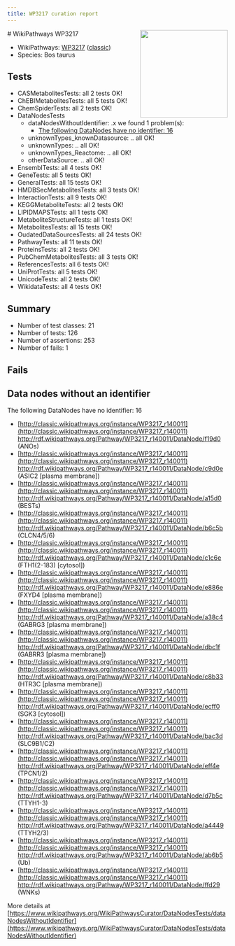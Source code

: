 ```yaml
---
title: WP3217 curation report
---
```


<img style="float: right; width: 200px" src="https://upload.wikimedia.org/wikipedia/commons/thumb/8/83/Wplogo_with_text_500.png/640px-Wplogo_with_text_500.png" />
# WikiPathways WP3217

* WikiPathways: [WP3217](https://wikipathways.org/pathways/WP3217) ([classic](https://classic.wikipathways.org/instance/WP3217))
* Species: Bos taurus
## Tests
* CASMetabolitesTests: all 2 tests OK!
* ChEBIMetabolitesTests: all 5 tests OK!
* ChemSpiderTests: all 2 tests OK!
* DataNodesTests
    * dataNodesWithoutIdentifier: .x we found 1 problem(s):
        * [The following DataNodes have no identifier: 16](#8792c496)
    * unknownTypes_knownDatasource: .. all OK!
    * unknownTypes: .. all OK!
    * unknownTypes_Reactome: .. all OK!
    * otherDataSource: .. all OK!
* EnsemblTests: all 4 tests OK!
* GeneTests: all 5 tests OK!
* GeneralTests: all 15 tests OK!
* HMDBSecMetabolitesTests: all 3 tests OK!
* InteractionTests: all 9 tests OK!
* KEGGMetaboliteTests: all 2 tests OK!
* LIPIDMAPSTests: all 1 tests OK!
* MetaboliteStructureTests: all 1 tests OK!
* MetabolitesTests: all 15 tests OK!
* OudatedDataSourcesTests: all 24 tests OK!
* PathwayTests: all 11 tests OK!
* ProteinsTests: all 2 tests OK!
* PubChemMetabolitesTests: all 3 tests OK!
* ReferencesTests: all 6 tests OK!
* UniProtTests: all 5 tests OK!
* UnicodeTests: all 2 tests OK!
* WikidataTests: all 4 tests OK!


## Summary

* Number of test classes: 21
* Number of tests: 126
* Number of assertions: 253
* Number of fails: 1

## Fails

<a name="8792c496" />

## Data nodes without an identifier

The following DataNodes have no identifier: 16

* [http://classic.wikipathways.org/instance/WP3217_r140011](http://classic.wikipathways.org/instance/WP3217_r140011) http://rdf.wikipathways.org/Pathway/WP3217_r140011/DataNode/f19d0 (ANOs)
* [http://classic.wikipathways.org/instance/WP3217_r140011](http://classic.wikipathways.org/instance/WP3217_r140011) http://rdf.wikipathways.org/Pathway/WP3217_r140011/DataNode/c9d0e (ASIC2 [plasma
membrane])
* [http://classic.wikipathways.org/instance/WP3217_r140011](http://classic.wikipathways.org/instance/WP3217_r140011) http://rdf.wikipathways.org/Pathway/WP3217_r140011/DataNode/a15d0 (BESTs)
* [http://classic.wikipathways.org/instance/WP3217_r140011](http://classic.wikipathways.org/instance/WP3217_r140011) http://rdf.wikipathways.org/Pathway/WP3217_r140011/DataNode/b6c5b (CLCN4/5/6)
* [http://classic.wikipathways.org/instance/WP3217_r140011](http://classic.wikipathways.org/instance/WP3217_r140011) http://rdf.wikipathways.org/Pathway/WP3217_r140011/DataNode/c1c6e (FTH1(2-183)
[cytosol])
* [http://classic.wikipathways.org/instance/WP3217_r140011](http://classic.wikipathways.org/instance/WP3217_r140011) http://rdf.wikipathways.org/Pathway/WP3217_r140011/DataNode/e886e (FXYD4 [plasma
membrane])
* [http://classic.wikipathways.org/instance/WP3217_r140011](http://classic.wikipathways.org/instance/WP3217_r140011) http://rdf.wikipathways.org/Pathway/WP3217_r140011/DataNode/a38c4 (GABRG3 [plasma
membrane])
* [http://classic.wikipathways.org/instance/WP3217_r140011](http://classic.wikipathways.org/instance/WP3217_r140011) http://rdf.wikipathways.org/Pathway/WP3217_r140011/DataNode/dbc1f (GABRR3 [plasma
membrane])
* [http://classic.wikipathways.org/instance/WP3217_r140011](http://classic.wikipathways.org/instance/WP3217_r140011) http://rdf.wikipathways.org/Pathway/WP3217_r140011/DataNode/c8b33 (HTR3C [plasma
membrane])
* [http://classic.wikipathways.org/instance/WP3217_r140011](http://classic.wikipathways.org/instance/WP3217_r140011) http://rdf.wikipathways.org/Pathway/WP3217_r140011/DataNode/ecff0 (SGK3 [cytosol])
* [http://classic.wikipathways.org/instance/WP3217_r140011](http://classic.wikipathways.org/instance/WP3217_r140011) http://rdf.wikipathways.org/Pathway/WP3217_r140011/DataNode/bac3d (SLC9B1/C2)
* [http://classic.wikipathways.org/instance/WP3217_r140011](http://classic.wikipathways.org/instance/WP3217_r140011) http://rdf.wikipathways.org/Pathway/WP3217_r140011/DataNode/eff4e (TPCN1/2)
* [http://classic.wikipathways.org/instance/WP3217_r140011](http://classic.wikipathways.org/instance/WP3217_r140011) http://rdf.wikipathways.org/Pathway/WP3217_r140011/DataNode/d7b5c (TTYH1-3)
* [http://classic.wikipathways.org/instance/WP3217_r140011](http://classic.wikipathways.org/instance/WP3217_r140011) http://rdf.wikipathways.org/Pathway/WP3217_r140011/DataNode/a4449 (TTYH2/3)
* [http://classic.wikipathways.org/instance/WP3217_r140011](http://classic.wikipathways.org/instance/WP3217_r140011) http://rdf.wikipathways.org/Pathway/WP3217_r140011/DataNode/ab6b5 (Ub)
* [http://classic.wikipathways.org/instance/WP3217_r140011](http://classic.wikipathways.org/instance/WP3217_r140011) http://rdf.wikipathways.org/Pathway/WP3217_r140011/DataNode/ffd29 (WNKs)


More details at [https://www.wikipathways.org/WikiPathwaysCurator/DataNodesTests/dataNodesWithoutIdentifier](https://www.wikipathways.org/WikiPathwaysCurator/DataNodesTests/dataNodesWithoutIdentifier)

